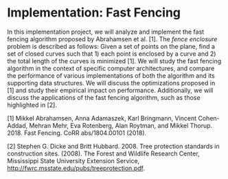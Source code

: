 # Implementation: Fast Fencing

In this implementation project, we will analyze and implement the fast fencing algorithm proposed by Abrahamsen et al. [1]. The *fence enclosure* problem is described as follows: Given a set of points on the plane, find a set of closed curves such that 1) each point is enclosed by a curve and 2) the total length of the curves is minimized [1]. We will study the fast fencing algorithm in the context of specific computer architectures, and compare the performance of various implementations of both the algorithm and its supporting data structures. We will discuss the optimizations proposed in [1] and study their empirical impact on performance. Additionally, we will discuss the applications of the fast fencing algorithm, such as those highlighted in [2].

[1] Mikkel Abrahamsen, Anna Adamaszek, Karl Bringmann, Vincent Cohen-Addad, Mehran Mehr, Eva Rotenberg, Alan Roytman, and Mikkel Thorup. 2018. Fast Fencing. CoRR abs/1804.00101 (2018).

[2] Stephen G. Dicke and Britt Hubbard. 2008. Tree protection standards in construction sites. (2008). The Forest and Wildlife Research Center, Mississippi State University Extension Service, http://fwrc.msstate.edu/pubs/treeprotection.pdf.